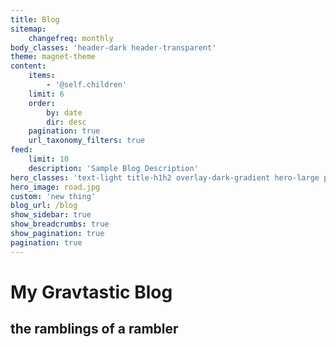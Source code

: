 ```yaml
---
title: Blog
sitemap:
    changefreq: monthly
body_classes: 'header-dark header-transparent'
theme: magnet-theme
content:
    items:
        - '@self.children'
    limit: 6
    order:
        by: date
        dir: desc
    pagination: true
    url_taxonomy_filters: true
feed:
    limit: 10
    description: 'Sample Blog Description'
hero_classes: 'text-light title-h1h2 overlay-dark-gradient hero-large parallax'
hero_image: road.jpg
custom: 'new thing'
blog_url: /blog
show_sidebar: true
show_breadcrumbs: true
show_pagination: true
pagination: true
---
```


# My **Grav**tastic Blog
## the ramblings of a rambler
